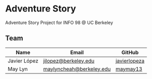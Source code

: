 # Adventure Story
Adventure Story Project for INFO 98 @ UC Berkeley

## Team

| Name | Email | GitHub |
| ------ | ------ | ------ |
| Javier López | jilopez@berkeley.edu | [javierlopeza](https://github.com/javierlopeza) |
| May Lyn | maylyncheah@berkeley.edu | [maymay13](https://github.com/maymay13) |